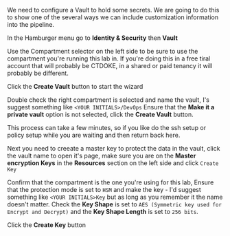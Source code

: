 We need to configure a Vault to hold some secrets. We are going to do this to show one of the several ways we can include customization information into the pipeline.

In the Hamburger menu go to **Identity & Security** then **Vault**

Use the Compartment selector on the left side to be sure to use the compartment you're running this lab in. If you're doing this in a free tiral account that will probably be CTDOKE, in a shared or paid tenancy it will probably be different.

Click the **Create Vault** button to start the wizard

Double check the right compartment is selected and name the vault, I's suggest something like `<YOUR INITIALS>/DevOps` Ensure that the **Make it a private vault** option is not selected, click the **Create Vault** button.

This process can take a few minutes, so if you like do the ssh setup or policy setup while you are waiting and then return back here.

Next you need to creeate a master key to protect the data in the vault, click the vault name to open it's page, make sure you are on the **Master encryption Keys** in the **Resources** section on the left side and click `Create Key`

Confirm that the compartment is the one you're using for this lab, Ensure that the protection mode is set to `HSM` and make the key - I'd suggest something like `<YOUR INITIALS>Key` but as long as you remember it the name doesn't matter. Check the **Key Shape** is set to `AES (Symmetric key used for Encrypt and Decrypt)` and the **Key Shape Length** is set to `256 bits`.

Click the **Create Key** button